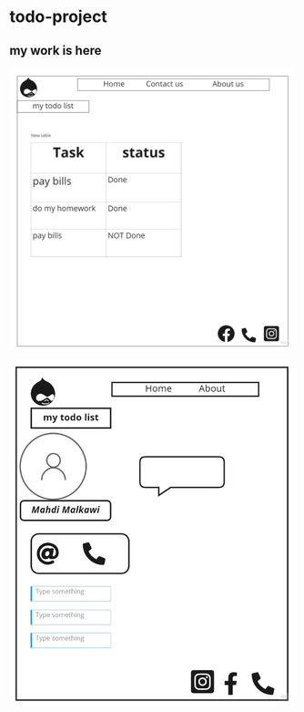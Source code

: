 # todo-project

## my work is here

![new image](./wireframetodo.jpg)

![new image](./aboutwireframe.jpg)
